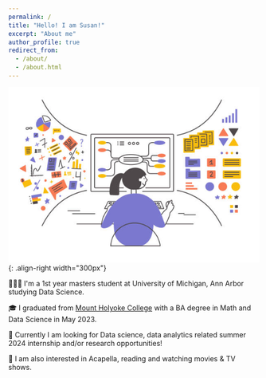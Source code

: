 ```yaml
---
permalink: /
title: "Hello! I am Susan!"
excerpt: "About me"
author_profile: true
redirect_from: 
  - /about/
  - /about.html
---
```


![](/images/data_science.jpeg){: .align-right width="300px"}

👩🏻‍🎓 I'm a 1st year masters student at University of Michigan, Ann Arbor studying Data Science.

🎓 I graduated from [Mount Holyoke College]("https://www.mtholyoke.edu/") with a BA degree in Math and Data Science in May 2023.

💼 Currently I am looking for Data science, data analytics related summer 2024 internship and/or research opportunities!

🎹 I am also interested in Acapella, reading and watching movies & TV shows.

